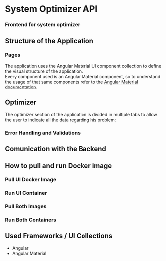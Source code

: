 # System Optimizer API
### Frontend for system optimizer


## Structure of the Application
### Pages

The application uses the Angular Material UI component collection to define the visual structure of the application.  
Every component used is an Angular Material component, so to understand the usage of that same components refer to the [Angular Material documentation](https://material.angular.io).

## Optimizer

The optimizer section of the application is divided in multiple tabs to allow the user to indicate all the data regarding his problem:


### Error Handling and Validations


## Comunication with the Backend




## How to pull and run Docker image

### Pull UI Docker Image


### Run UI Container


### Pull Both Images


### Run Both Containers



## Used Frameworks / UI Collections
- Angular
- Angular Material
